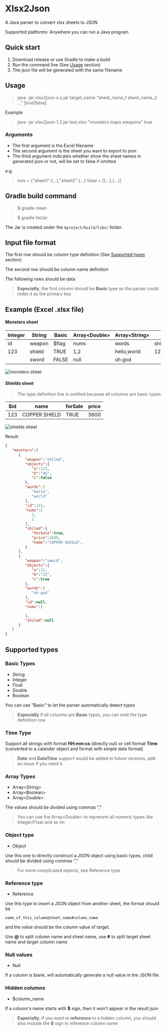 # Xlsx2Json

A Java parser to convert xlsx sheets to JSON

Supported platforms: Anywhere you can run a Java program

## Quick start

1. Download release or use Gradle to make a build
2. Run the command line (See [Usage](#usage) section)
3. The json file will be generated with the same filename

## Usage

> java -jar xlsx2json-x.x.jar target_name "sheet_name_1 sheet_name_2 ..." [true|false]

Example

> java -jar xlsx2json-1.2.jar test.xlsx "monsters maps weapons" true

### Arguments

* The first argument is the Excel filename
* The second argument is the sheet you want to export to json
* The third argument indicates whether show the sheet names in generated json or not, will be set to false if omitted

e.g.
> ture = {"sheet1":{...},"sheet2":{...}
> false = [{...},{...}]

## Gradle build command

> $ gradle clean

> $ gradle fatJar

The Jar is created under the ```$project/build/libs/``` folder.

## Input file format

The first row should be column type definition (See [Supported types](#supported-types) section)

The second row should be column name definition

The following rows should be data

> **Especially**, the first column should be **Basic** type so the parser could index it as the primary key

## Example (Excel .xlsx file)

#### Monsters sheet

| Integer | String | Basic  | Array\<Double\> | Array\<String\>   | Reference   | Object      |
| ----   | --------| ------ | ---------------- | ---------- | ---------- | ------------ |
| id     | weapon  | $flag   | nums  | words  | shiled@shield#$id   | objects      |
| 123    | shield  | TRUE   | 1,2   | hello,world   | 123 | a:123,b:"45",c:false   |
|        | sword   | FALSE  | null  | oh god       |   | a:11;b:"22",c:true    |
![monsters sheet](https://raw.githubusercontent.com/noahzark/Xlsx2Json/master/example/monsters.png)

#### Shields sheet

> The type definition line is omitted because all columns are basic types

| $id     | name  | forSale   | price  |
| ----   | --------| ------ | ------ | 
| 123    | COPPER SHIELD  | TRUE   | 3600 |

![shields sheet](https://raw.githubusercontent.com/noahzark/Xlsx2Json/master/example/shields.png)

Result:

```json
{
   "monsters":[
      {
         "weapon":"shiled",
         "objects":{
            "a":123,
            "b":"45",
            "c":false
         },
         "words":[
            "hello",
            "world"
         ],
         "id":123,
         "nums":[
            1,
            2
         ],
         "shiled":{
            "forSale":true,
            "price":3600,
            "name":"COPPER SHIELD",
         }
      },
      {
         "weapon":"sword",
         "objects":{
            "a":11,
            "b":"22",
            "c":true
         },
         "words":[
            "oh god"
         ],
         "id":null,
         "nums":[

         ],
         "shiled":null
      }
   ]
}
```

## Supported types

### Basic Types

* String
* Integer
* Float
* Double
* Boolean

You can use "Basic" to let the parser automatically detect types

> **Especially** if all columns are **Basic** types, you can omit the type definition row

### Time Type

Support all strings with format **HH:mm:ss** (directly out) or cell format **Time** (converted to a calander object and format with simple date format)

> **Date** and **DateTIme** support would be added in future versions, add an issue if you need it.

### Array Types

* Array\<String\>
* Array\<Boolean\>
* Array\<Double\>

The values should be divided using commas ","

> You can use the Array\<Double\> to represent all numeric types like Integer/Float and so on

### Object type

* Object

Use this one to directly construct a JSON object using basic types, child should be divided using commas ","

> For more complicated objects, see Reference type

### Reference type

* Reference

Use this type to insert a JSON object from another sheet, the format should be

```name_of_this_column@sheet_name#column_name```

and the value should be the column value of target.

Use **@** to split column name and sheet name, use **#** to split target sheet name and target column name

### Null values

* Null

If a column is blank, will automatically generate a null value in the JSON file.

### Hidden columns

* $column_name

If a column's name starts with **$** sign, then it won't appear in the result json

> **Especially**, if you want to **reference** to a hidden column, you should also include the **$** sign in reference column name
